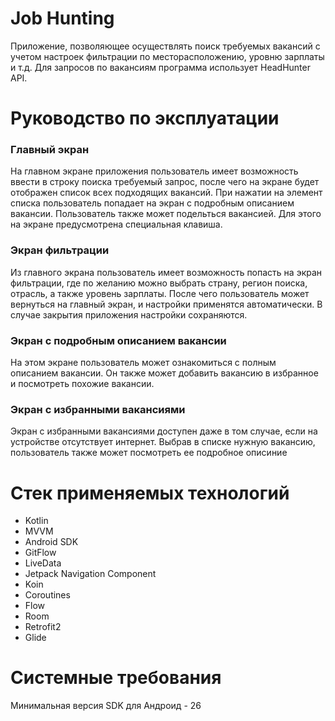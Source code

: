 # Job Hunting 
Приложение, позволяющее осуществлять поиск требуемых вакансий с учетом настроек фильтрации по месторасположению, уровню зарплаты и т.д.
Для запросов по вакансиям программа использует HeadHunter API.
# Руководство по эксплуатации
### Главный экран
На главном экране приложения пользователь имеет возможность ввести в строку поиска требуемый запрос, после чего на экране будет отображен список
всех подходящих вакансий. При нажатии на элемент списка пользователь попадает на экран с подробным описанием вакансии.
Пользователь также может подельться вакансией. Для этого на экране предусмотрена специальная клавиша.
### Экран фильтрации
Из главного экрана пользователь имеет возможность попасть на экран фильтрации, где по желанию можно выбрать страну, регион поиска, отрасль,
а также уровень зарплаты. После чего пользователь может вернуться на главный экран, и настройки применятся автоматически. В случае закрытия приложения настройки сохраняются.
### Экран с подробным описанием вакансии
На этом экране пользователь может ознакомиться с полным описанием вакансии. Он также может добавить вакансию в избранное и посмотреть похожие
вакансии.
### Экран с избранными вакансиями
Экран с избранными вакансиями доступен даже в том случае, если на устройстве отсутствует интернет. Выбрав в списке нужную вакансию, пользователь также может посмотреть ее
подробное описиние
# Стек применяемых технологий
- Kotlin
- MVVM
- Android SDK
- GitFlow
- LiveData
- Jetpack Navigation Component
- Koin
- Coroutines
- Flow
- Room
- Retrofit2
- Glide
# Системные требования
Минимальная версия SDK для Андроид - 26









